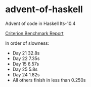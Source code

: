 # advent-of-haskell

Advent of code in Haskell lts-10.4

[Criterion Benchmark Report](./benchmarks/criterion-report.pdf)


In order of slowness:

- Day 21 32.8s
- Day 22 7.35s
- Day 15 6.57s
- Day 25 5.8s
- Day 24 1.82s
- All others finish in less than 0.250s
